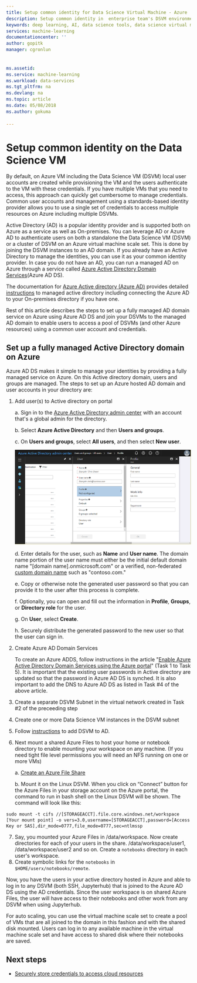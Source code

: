 ```yaml
---
title: Setup common identity for Data Science Virtual Machine - Azure | Microsoft Docs
description: Setup common identity in  enterprise team's DSVM environments.
keywords: deep learning, AI, data science tools, data science virtual machine, geospatial analytics, team data science process
services: machine-learning
documentationcenter: ''
author: gopitk
manager: cgronlun


ms.assetid: 
ms.service: machine-learning
ms.workload: data-services
ms.tgt_pltfrm: na
ms.devlang: na
ms.topic: article
ms.date: 05/08/2018
ms.author: gokuma

---
```


# Setup common identity on the Data Science VM

By default, on Azure VM including the Data Science VM (DSVM) local user accounts are created while provisioning the VM and the users authenticate to the VM with these credentials. If you have multiple VMs that you need to access, this approach can quickly get cumbersome to manage credentials. Common user accounts and  management using a standards-based identity provider allows you to use a single set of credentials to access multiple resources on Azure including multiple DSVMs. 

Active Directory (AD) is a popular identity provider and is supported both on Azure as a service as well as On-premises. You can leverage AD or Azure AD to authenticate users on both a standalone the Data Science VM (DSVM)  or a cluster of DSVM on an Azure virtual machine scale set. This is done by joining the DSVM instances to an AD domain. If you already have an Active Directory to manage the identities, you can use it as your common identity provider. In case you do not have an AD, you can run a managed AD on Azure through a service called [Azure Active Directory Domain Services](https://docs.microsoft.com/azure/active-directory-domain-services/)(Azure AD DS). 

The documentation for [Azure Active directory (Azure AD)](https://docs.microsoft.com/azure/active-directory/) provides detailed [instructions](https://docs.microsoft.com/azure/active-directory/choose-hybrid-identity-solution#synchronized-identity) to managed active directory including connecting the Azure AD to your On-premises directory if you have one. 

Rest of this article describes the steps to set up a fully managed AD domain service on Azure using Azure AD DS and join your DSVMs to the managed AD domain to enable users to access a pool of DSVMs (and other Azure resources) using a common user account and credentials. 

##  Set up a fully managed Active Directory domain on Azure

Azure AD DS makes it simple to manage your identities by providing a fully managed service on Azure. On this Active directory domain, users and groups are managed.  The steps to set up an Azure hosted AD domain and user accounts in your directory are:

1. Add user(s) to Active directory on portal 

    a. Sign in to the [Azure Active Directory admin center](https://aad.portal.azure.com) with an account that's a global admin for the directory.
    
    b. Select **Azure Active Directory** and then **Users and groups**.
    
    c. On **Users and groups**, select **All users**, and then select **New user**.
   
   ![Selecting the Add command](./media/add-user.png)
    
    d. Enter details for the user, such as **Name** and **User name**. The domain name portion of the user name must either be the initial default domain name "[domain name].onmicrosoft.com" or a verified, non-federated [custom domain name](../../active-directory/add-custom-domain.md) such as "contoso.com."
    
    e. Copy or otherwise note the generated user password so that you can provide it to the user after this process is complete.
    
    f. Optionally, you can open and fill out the information in **Profile**, **Groups**, or **Directory role** for the user. 
    
    g. On **User**, select **Create**.
    
    h. Securely distribute the generated password to the new user so that the user can sign in.

2.	Create Azure AD Domain Services

    To create an Azure ADDS, follow instructions in the article "[Enable Azure Active Directory Domain Services using the Azure portal](https://docs.microsoft.com/azure/active-directory-domain-services/active-directory-ds-getting-started)" (Task 1 to Task 5). It is important that the existing user passwords in Active directory are updated so that the password in Azure AD DS is synched. It is also important to add the DNS to Azure AD DS as listed in Task #4 of the above article. 

3.	Create a separate DSVM Subnet in the  virtual network created in Task #2 of the preceeding step
4.	Create one or more Data Science VM instances in the DSVM subnet 
5.	Follow [instructions](https://docs.microsoft.com/azure/active-directory-domain-services/active-directory-ds-join-ubuntu-linux-vm ) to add DSVM to AD. 
6.	Next mount a shared Azure Files to host your home or notebook directory to enable mounting your workspace on any machine. (If you need tight file level permissions you will need an NFS running on one or more VMs)

    a. [Create an Azure File Share](../../storage/files/storage-how-to-create-file-share.md)
    
    b. Mount it on the Linux DSVM. When you click on “Connect” button for the Azure Files in your storage account on the Azure portal, the  command to run in bash shell on the Linux DSVM will be shown. The command will look like this:
```
sudo mount -t cifs //[STORAGEACCT].file.core.windows.net/workspace [Your mount point] -o vers=3.0,username=[STORAGEACCT],password=[Access Key or SAS],dir_mode=0777,file_mode=0777,sec=ntlmssp
```
7.	Say, you mounted your Azure Files in /data/workspace. Now create directories for each of your users in the share. /data/workspace/user1, /data/workspace/user2 and so on. Create a ```notebooks``` directory in each user's workspace. 
8. Create symbolic links for the ```notebooks``` in ```$HOME/userx/notebooks/remote```.   

Now, you have the users in your active directory hosted in Azure and able to log in to any DSVM (both SSH, Jupyterhub) that is joined to the Azure AD DS  using the AD credentials. Since the user workspace is on shared Azure Files, the user will have access to their notebooks and other work from any DSVM when using Jupyterhub. 

For auto scaling, you can use the virtual machine scale set to create a pool of VMs that are all joined to the domain in this fashion and with the shared disk mounted. Users can log in to any available machine in the virtual machine scale set and have access to shared disk where their notebooks are saved. 

## Next steps

* [Securely store credentials to access cloud resources](dsvm-secure-access-keys.md)



